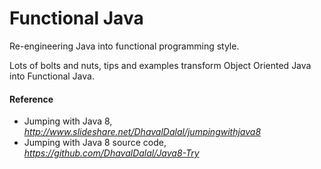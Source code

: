 # Functional Java

Re-engineering Java into functional programming style.

Lots of bolts and nuts, tips and examples transform Object Oriented Java into Functional Java.

#### Reference

* Jumping with Java 8, _http://www.slideshare.net/DhavalDalal/jumpingwithjava8_
* Jumping with Java 8 source code, _https://github.com/DhavalDalal/Java8-Try_
